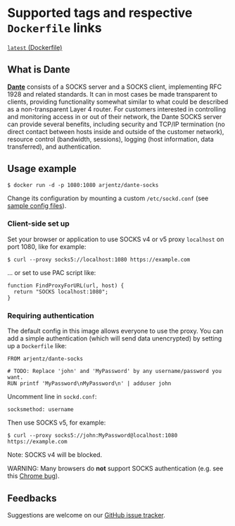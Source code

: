 Supported tags and respective `Dockerfile` links
================================================

[`latest` (Dockerfile)](https://github.com/arjentz/docker-dante-socks/blob/main/Dockerfile)


What is Dante
-------------

[**Dante**](http://www.inet.no/dante/index.html) consists of a SOCKS server and a SOCKS client, implementing RFC 1928 and related standards. It can in most cases be made transparent to clients, providing functionality somewhat similar to what could be described as a non-transparent Layer 4 router. For customers interested in controlling and monitoring access in or out of their network, the Dante SOCKS server can provide several benefits, including security and TCP/IP termination (no direct contact between hosts inside and outside of the customer network), resource control (bandwidth, sessions), logging (host information, data transferred), and authentication.


Usage example
-------------

    $ docker run -d -p 1080:1080 arjentz/dante-socks

Change its configuration by mounting a custom `/etc/sockd.conf`
(see [sample config files](http://www.inet.no/dante/doc/latest/config/server.html)).


### Client-side set up

Set your browser or application to use SOCKS v4 or v5 proxy `localhost` on port 1080,
like for example:

    $ curl --proxy socks5://localhost:1080 https://example.com

... or set to use PAC script like:

    function FindProxyForURL(url, host) {
      return "SOCKS localhost:1080";
    }


### Requiring authentication

The default config in this image allows everyone to use the proxy. You can add a simple authentication (which will send data unencrypted) by setting up a `Dockerfile` like:

    FROM arjentz/dante-socks

    # TODO: Replace 'john' and 'MyPassword' by any username/password you want.
    RUN printf 'MyPassword\nMyPassword\n' | adduser john

Uncomment line in `sockd.conf`:

    socksmethod: username

Then use SOCKS v5, for example:

    $ curl --proxy socks5://john:MyPassword@localhost:1080 https://example.com

Note: SOCKS v4 will be blocked.

WARNING: Many browsers do **not** support SOCKS authentication (e.g. see this [Chrome bug](https://bugs.chromium.org/p/chromium/issues/detail?id=256785)).


Feedbacks
---------

Suggestions are welcome on our [GitHub issue tracker](https://github.com/arjentz/docker-dante-socks/issues).

